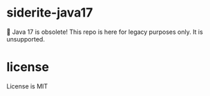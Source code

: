 # siderite-java17

:triangular_flag_on_post:	Java 17 is obsolete! This repo is here for legacy purposes only. It is unsupported.

# license
License is MIT
